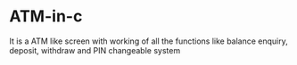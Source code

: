 # ATM-in-c
It is a ATM like screen with working of all the functions like balance enquiry, deposit, withdraw and PIN changeable system
